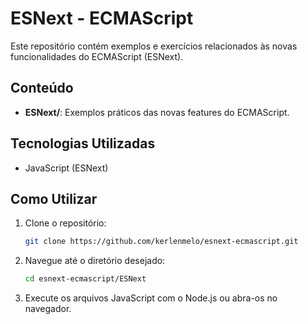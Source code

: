 # ESNext - ECMAScript

Este repositório contém exemplos e exercícios relacionados às novas funcionalidades do ECMAScript (ESNext).

## Conteúdo

- **ESNext/**: Exemplos práticos das novas features do ECMAScript.

## Tecnologias Utilizadas

- JavaScript (ESNext)

## Como Utilizar

1. Clone o repositório:
   ```bash
   git clone https://github.com/kerlenmelo/esnext-ecmascript.git
   ```
2. Navegue até o diretório desejado:
   ```bash
   cd esnext-ecmascript/ESNext
   ```
3. Execute os arquivos JavaScript com o Node.js ou abra-os no navegador.
